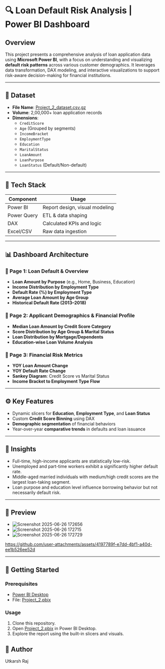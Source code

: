 # 🔍 Loan Default Risk Analysis | Power BI Dashboard

## Overview
This project presents a comprehensive analysis of loan application data using **Microsoft Power BI**, with a focus on understanding and visualizing **default risk patterns** across various customer demographics. It leverages data transformation, DAX modeling, and interactive visualizations to support risk-aware decision-making for financial institutions.

---

## 📁 Dataset
- **File Name**: [Project_2_dataset.csv.gz](https://github.com/user-attachments/files/20946231/Project_2_dataset.csv.gz)
- **Volume**: 2,00,000+ loan application records
- **Dimensions**:
  - `CreditScore`
  - `Age` (Grouped by segments)
  - `IncomeBracket`
  - `EmploymentType`
  - `Education`
  - `MaritalStatus`
  - `LoanAmount`
  - `LoanPurpose`
  - `LoanStatus` (Default/Non-default)

---

## 🧱 Tech Stack
| Component       | Usage                             |
|----------------|-----------------------------------|
| Power BI       | Report design, visual modeling    |
| Power Query    | ETL & data shaping                |
| DAX            | Calculated KPIs and logic         |
| Excel/CSV      | Raw data ingestion                |

---

## 📊 Dashboard Architecture

### 📘 Page 1: Loan Default & Overview
- **Loan Amount by Purpose** (e.g., Home, Business, Education)
- **Income Distribution by Employment Type**
- **Default Rate (%) by Employment Type**
- **Average Loan Amount by Age Group**
- **Historical Default Rate (2013–2018)**

### 📙 Page 2: Applicant Demographics & Financial Profile
- **Median Loan Amount by Credit Score Category**
- **Score Distribution by Age Group & Marital Status**
- **Loan Distribution by Mortgage/Dependents**
- **Education-wise Loan Volume Analysis**

### 📗 Page 3: Financial Risk Metrics
- **YOY Loan Amount Change**
- **YOY Default Rate Change**
- **Sankey Diagram**: Credit Score vs Marital Status
- **Income Bracket to Employment Type Flow**

---

## ⚙️ Key Features
- Dynamic slicers for **Education**, **Employment Type**, and **Loan Status**
- Custom **Credit Score Binning** using DAX
- **Demographic segmentation** of financial behaviors
- Year-over-year **comparative trends** in defaults and loan issuance

---

## 🧠 Insights
- Full-time, high-income applicants are statistically low-risk.
- Unemployed and part-time workers exhibit a significantly higher default rate.
- Middle-aged married individuals with medium/high credit scores are the largest loan-taking segment.
- Loan purpose and education level influence borrowing behavior but not necessarily default risk.

---

## 📸 Preview


- ![Screenshot 2025-06-26 172656](https://github.com/user-attachments/assets/d158faca-c29f-4b95-a7ab-a477ed884552)
- ![Screenshot 2025-06-26 172715](https://github.com/user-attachments/assets/f45661c6-27b3-459a-b74a-3bf07ff069eb)
- ![Screenshot 2025-06-26 172729](https://github.com/user-attachments/assets/fa9bda3f-83e7-458c-a7d5-4ba7cfc16bef)
 
https://github.com/user-attachments/assets/4197789f-e7dd-4bf1-a40d-ee1b526ee52d







---

## 🚀 Getting Started

### Prerequisites
- [Power BI Desktop](https://powerbi.microsoft.com/desktop/)
- File: [Project_2.pbix](./Project_2.pbix)

### Usage
1. Clone this repository.
2. Open [Project_2.pbix](./Project_2.pbix) in Power BI Desktop.
3. Explore the report using the built-in slicers and visuals.

## 👤 Author
Utkarsh Raj
